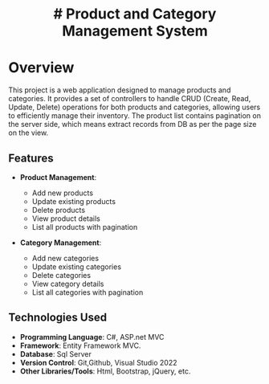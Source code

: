 <center>  <h1># Product and Category Management System </h1>  </center>

# Overview

This project is a web application designed to manage products and categories. It provides a set of controllers to handle CRUD (Create, Read, Update, Delete) operations for both products and categories, allowing users to efficiently manage their inventory.
The product list contains pagination on the server side, which means extract records from DB as per the page size on the view.

## Features

- **Product Management**: 
  - Add new products
  - Update existing products
  - Delete products
  - View product details
  - List all products with pagination

- **Category Management**: 
  - Add new categories
  - Update existing categories
  - Delete categories
  - View category details
  - List all categories with pagination

## Technologies Used

- **Programming Language**: C#, ASP.net MVC
- **Framework**: Entity Framework MVC.
- **Database**: Sql Server
- **Version Control**: Git,Github, Visual Studio 2022
- **Other Libraries/Tools**: Html, Bootstrap, jQuery, etc.



